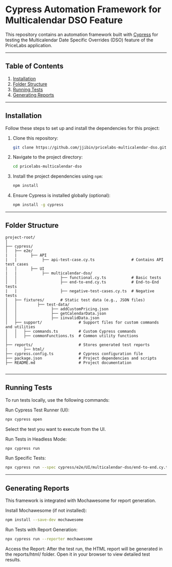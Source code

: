 # Cypress Automation Framework for Multicalendar DSO Feature

This repository contains an automation framework built with [Cypress](https://www.cypress.io/) for testing the Multicalendar Date Specific Overrides (DSO) feature of the PriceLabs application.

---

## Table of Contents
1. [Installation](#installation)
2. [Folder Structure](#folder-structure)
3. [Running Tests](#running-tests)
4. [Generating Reports](#generating-reports)

---

## Installation

Follow these steps to set up and install the dependencies for this project:

1. Clone this repository:
    ```bash
    git clone https://github.com/jjibin/pricelabs-multicalendar-dso.git
    ```
2. Navigate to the project directory:
    ```bash
    cd pricelabs-multicalendar-dso
    ```
3. Install the project dependencies using `npm`:
    ```bash
    npm install
    ```
4. Ensure Cypress is installed globally (optional):
    ```bash
    npm install -g cypress
    ```

---

## Folder Structure

```plaintext
project-root/
│
├── cypress/
│   ├── e2e/
|   |      ├── API
|   |           ├── api-test-case.cy.ts                # Contains API test cases
│   │      ├── UI
|   |           ├── multicalendar-dso/
│   │                   ├── functional.cy.ts           # Basic tests
│   │                   ├── end-to-end.cy.ts           # End-to-End tests
|   |                   ├── negative-test-cases.cy.ts  # Negative tests
│   ├── fixtures/       # Static test data (e.g., JSON files)
│   │         ├── test-data/
│   │               ├── addCustomPricing.json
│   │               ├── getCalendarData.json
│   │               ├── iinvalidData.json
│   ├── support/                # Support files for custom commands and utilities
│   │   ├── commands.ts         # Custom Cypress commands
│   │   ├── commonFunctions.ts  # Common utility functions
│
├── reports/                    # Stores generated test reports
|       ├── html/ 
├── cypress.config.ts           # Cypress configuration file
├── package.json                # Project dependencies and scripts
├── README.md                   # Project documentation


 ```
---

## Running Tests
To run tests locally, use the following commands:

Run Cypress Test Runner (UI):
 ```bash
npx cypress open
```
Select the test you want to execute from the UI.

Run Tests in Headless Mode:
 ```bash
npx cypress run
```
Run Specific Tests:
 ```bash
npx cypress run --spec cypress/e2e/UI/multicalendar-dso/end-to-end.cy.ts
```
---

## Generating Reports
This framework is integrated with Mochawesome for report generation.

Install Mochawesome (if not installed):
 ```bash
npm install --save-dev mochawesome
```

Run Tests with Report Generation:
 ```bash
npx cypress run --reporter mochawesome
```
Access the Report: After the test run, the HTML report will be generated in the reports/html/ folder. Open it in your browser to view detailed test results.



